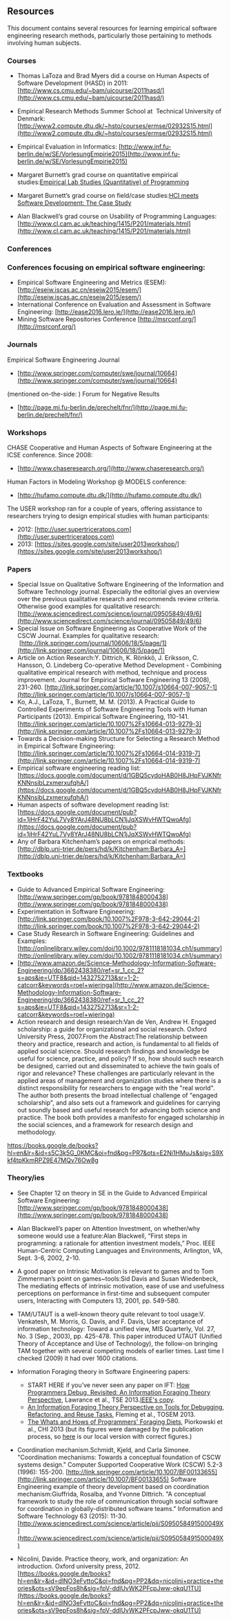 ## Resources

This document contains several resources for learning empirical software engineering research methods, particularly those pertaining to methods involving human subjects.

### Courses

- Thomas LaToza and Brad Myers did a course on Human Aspects of Software Development (HASD) in 2011: [http://www.cs.cmu.edu/~bam/uicourse/2011hasd/](http://www.cs.cmu.edu/~bam/uicourse/2011hasd/) 

- Empirical Research Methods Summer School at  Technical University of Denmark: [http://www2.compute.dtu.dk/~hsto/courses/ermse/02932S15.html](http://www2.compute.dtu.dk/~hsto/courses/ermse/02932S15.html) 
- Empirical Evaluation in Informatics: [http://www.inf.fu-berlin.de/w/SE/VorlesungEmpirie2015](http://www.inf.fu-berlin.de/w/SE/VorlesungEmpirie2015) 
- Margaret Burnett’s grad course on quantitative empirical studies:[Empirical Lab Studies (Quantitative) of Programming](http://web.engr.oregonstate.edu/~burnett/CS589empirical/CS589-statisticalStudies/index-w14.html) 
- Margaret Burnett’s grad course on field/case studies:[HCI meets Software Development: The Case Study](http://web.engr.oregonstate.edu/~burnett/CS589empirical/CS569-CS589-case/) 
- Alan Blackwell’s grad course on Usability of Programming Languages:[http://www.cl.cam.ac.uk/teaching/1415/P201/materials.html](http://www.cl.cam.ac.uk/teaching/1415/P201/materials.html) 

### Conferences

### Conferences focusing on empirical software engineering:

- Empirical Software Engineering and Metrics (ESEM): [http://eseiw.iscas.ac.cn/eseiw2015/esem/](http://eseiw.iscas.ac.cn/eseiw2015/esem/) 
- International Conference on Evaluation and Assessment in Software Engineering: [http://ease2016.lero.ie/](http://ease2016.lero.ie/) 
- Mining Software Repositories Conference [http://msrconf.org/](http://msrconf.org/) 

### Journals

Empirical Software Engineering Journal

- [http://www.springer.com/computer/swe/journal/10664](http://www.springer.com/computer/swe/journal/10664) 

(mentioned on-the-side: ) Forum for Negative Results

- [http://page.mi.fu-berlin.de/prechelt/fnr/](http://page.mi.fu-berlin.de/prechelt/fnr/) 

### Workshops

CHASE Cooperative and Human Aspects of Software Engineering at the ICSE conference. Since 2008:

- [http://www.chaseresearch.org/](http://www.chaseresearch.org/) 

Human Factors in Modeling Workshop @ MODELS conference: 

- [http://hufamo.compute.dtu.dk/](http://hufamo.compute.dtu.dk/) 

The USER workshop ran for a couple of years, offering assistance to researchers trying to design empirical studies with human participants:

- 2012: [http://user.supertriceratops.com](http://user.supertriceratops.com) 
- 2013: [https://sites.google.com/site/user2013workshop/](https://sites.google.com/site/user2013workshop/) 

###  Papers

- Special Issue on Qualitative Software Engineering of the Information and Software Technology journal. Especially the editorial gives an overview over the previous qualitative research and recommends review criteria. Otherwise good examples for qualitative research: [http://www.sciencedirect.com/science/journal/09505849/49/6](http://www.sciencedirect.com/science/journal/09505849/49/6) 
- Special Issue on Software Engineering as Cooperative Work of the CSCW Journal. Examples for qualitative research:  [http://link.springer.com/journal/10606/18/5/page/1](http://link.springer.com/journal/10606/18/5/page/1) 
- Article on Action Research:Y. Dittrich, K. Rönkkö, J. Eriksson, C. Hansson, O. Lindeberg Co-operative Method Development - Combining qualitative empirical research with method, technique and process improvement. Journal for Empirical Software Engineering 13 (2008), 231-260. [http://link.springer.com/article/10.1007/s10664-007-9057-1](http://link.springer.com/article/10.1007/s10664-007-9057-1) 
- Ko, A.J., LaToza, T., Burnett, M. M. (2013). A Practical Guide to Controlled Experiments of Software Engineering Tools with Human Participants (2013). Empirical Software Engineering, 110-141. [http://link.springer.com/article/10.1007%2Fs10664-013-9279-3](http://link.springer.com/article/10.1007%2Fs10664-013-9279-3) 
- Towards a Decision-making Structure for Selecting a Research Method in Empirical Software Engineering: [http://link.springer.com/article/10.1007%2Fs10664-014-9319-7](http://link.springer.com/article/10.1007%2Fs10664-014-9319-7) 
- Empirical software engineering reading list: [https://docs.google.com/document/d/1GBQ5cydoHAB0H8JHpFVJKNfrKNNnsibLzxmerxufqhA/](https://docs.google.com/document/d/1GBQ5cydoHAB0H8JHpFVJKNfrKNNnsibLzxmerxufqhA/) 
- Human aspects of software development reading list: [https://docs.google.com/document/pub?id=1jHrF42YuL7Vy8YArJ48NU8bLCN1jJqXSWvHWTQwoAfg](https://docs.google.com/document/pub?id=1jHrF42YuL7Vy8YArJ48NU8bLCN1jJqXSWvHWTQwoAfg) 
- Any of Barbara Kitchenham’s papers on emprical methods: [http://dblp.uni-trier.de/pers/hd/k/Kitchenham:Barbara_A=](http://dblp.uni-trier.de/pers/hd/k/Kitchenham:Barbara_A=) 

### Textbooks

- Guide to Advanced Empirical Software Engineering: [http://www.springer.com/gp/book/9781848000438](http://www.springer.com/gp/book/9781848000438) 
- Experimentation in Software Engineering: [http://link.springer.com/book/10.1007%2F978-3-642-29044-2](http://link.springer.com/book/10.1007%2F978-3-642-29044-2) 
- Case Study Research in Software Engineering: Guidelines and Examples: [http://onlinelibrary.wiley.com/doi/10.1002/9781118181034.ch1/summary](http://onlinelibrary.wiley.com/doi/10.1002/9781118181034.ch1/summary) 
- [http://www.amazon.de/Science-Methodology-Information-Software-Engineering/dp/3662438380/ref=sr_1_cc_2?s=aps&ie=UTF8&qid=1432752713&sr=1-2-catcorr&keywords=roel+wieringa](http://www.amazon.de/Science-Methodology-Information-Software-Engineering/dp/3662438380/ref=sr_1_cc_2?s=aps&ie=UTF8&qid=1432752713&sr=1-2-catcorr&keywords=roel+wieringa) 
- Action research and design research:Van de Ven, Andrew H. Engaged scholarship: a guide for organizational and social research. Oxford University Press, 2007.From the Abstract:The relationship between theory and practice, research and action, is fundamental to all fields of applied social science. Should research findings and knowledge be useful for science, practice, and policy? If so, how should such research be designed, carried out and disseminated to achieve the twin goals of rigor and relevance? These challenges are particularly relevant in the applied areas of management and organization studies where there is a distinct responsibility for researchers to engage with the "real world". The author both presents the broad intellectual challenge of "engaged scholarship", and also sets out a framework and guidelines for carrying out soundly based and useful research for advancing both science and practice. The book both provides a manifesto for engaged scholarship in the social sciences, and a framework for research design and methodology.   

https://books.google.de/books?hl=en&lr=&id=s5C3k5G_0KMC&oi=fnd&pg=PR7&ots=E2Ni1HMuJs&sig=S9Xkf4tpKkmRPZ9E47MQv76Ow8g

### Theory/ies

- See Chapter 12 on theory in SE in the Guide to Advanced Empirical Software Engineering: [http://www.springer.com/gp/book/9781848000438](http://www.springer.com/gp/book/9781848000438) 
- Alan Blackwell’s paper on Attention Investment, on whether/why someone would use a feature:Alan Blackwell, “First steps in programming: a rationale for attention investment models,” Proc. IEEE Human-Centric Computing Languages and Environments, Arlington, VA, Sept. 3-6, 2002, 2-10.  
- A good paper on Intrinsic Motivation is relevant to games and to Tom Zimmerman’s point on games~tools:Sid Davis and Susan Wiedenbeck, The mediating effects of intrinsic motivation, ease of use and usefulness perceptions on performance in first-time and subsequent computer users, Interacting with Computers 13, 2001, pp. 549-580.  
- TAM/UTAUT is a well-known theory quite relevant to tool usage:V. Venkatesh, M. Morris, G. Davis, and F. Davis, User acceptance of information technology: Toward a unified view, MIS Quarterly, Vol. 27, No. 3 (Sep., 2003), pp. 425-478. This paper introduced UTAUT (Unified Theory of Acceptance and Use of Technology), the follow-on bringing TAM together with several competing models of earlier times. Last time I checked (2009) it had over 1600 citations.  
- Information Foraging theory in Software Engineering papers: 
    - START HERE if you’ve never seen any paper on IFT: [How Programmers Debug, Revisited: An Information Foraging Theory Perspective](ftp://ftp.cs.orst.edu/pub/burnett/TSE-IFT-2013-asprinted.pdf), Lawrance et al., TSE 2013.[IEEE's copy](http://doi.ieeecomputersociety.org/10.1109/TSE.2010.111). 
    - [An Information Foraging Theory Perspective on Tools for Debugging, Refactoring, and Reuse Tasks](http://dl.acm.org/authorize?6803888), Fleming et al., TOSEM 2013. 
    - [The Whats and Hows of Programmers' Foraging Diets](http://dl.acm.org/authorize?6812561), Piorkowski et al., CHI 2013 (but its figures were damaged by the publication process, so [here](ftp://ftp.cs.orst.edu/pub/burnett/chi13-IFTdiet-cameraReady-correctFigures.pdf) is our local version with correct figures.) 

- Coordination mechanism.Schmidt, Kjeld, and Carla Simonee. "Coordination mechanisms: Towards a conceptual foundation of CSCW systems design." Computer Supported Cooperative Work (CSCW) 5.2-3 (1996): 155-200. [http://link.springer.com/article/10.1007/BF00133655](http://link.springer.com/article/10.1007/BF00133655) Software Engineering example of theory development based on coordination mechanism:Giuffrida, Rosalba, and Yvonne Dittrich. "A conceptual framework to study the role of communication through social software for coordination in globally-distributed software teams." Information and Software Technology 63 (2015): 11-30. [http://www.sciencedirect.com/science/article/pii/S095058491500049X](http://www.sciencedirect.com/science/article/pii/S095058491500049X) 
- Nicolini, Davide. Practice theory, work, and organization: An introduction. Oxford university press, 2012. [https://books.google.de/books?hl=en&lr=&id=dlNO3eFvttoC&oi=fnd&pg=PP2&dq=nicolini+practice+theories&ots=sV9epFos8h&sig=fpV-ddlUvWK2PFcpJww-okqU1TU](https://books.google.de/books?hl=en&lr=&id=dlNO3eFvttoC&oi=fnd&pg=PP2&dq=nicolini+practice+theories&ots=sV9epFos8h&sig=fpV-ddlUvWK2PFcpJww-okqU1TU)
